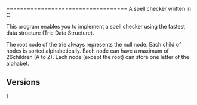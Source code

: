 
===================================
A spell checker written in C


This program enables you to implement a spell checker using the fastest data structure (Trie Data Structure).

The root node of the trie always represents the null node.
Each child of nodes is sorted alphabetically.
Each node can have a maximum of 26children (A to Z).
Each node (except the root) can store one letter of the alphabet.



Versions
--------

1




